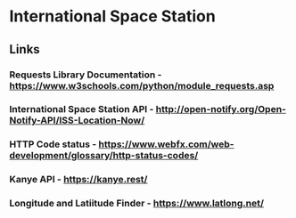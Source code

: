 # International Space Station

## Links 
### Requests Library Documentation - https://www.w3schools.com/python/module_requests.asp
### International Space Station API - http://open-notify.org/Open-Notify-API/ISS-Location-Now/
### HTTP Code status - https://www.webfx.com/web-development/glossary/http-status-codes/
### Kanye API - https://kanye.rest/
### Longitude and Latiitude Finder - https://www.latlong.net/
